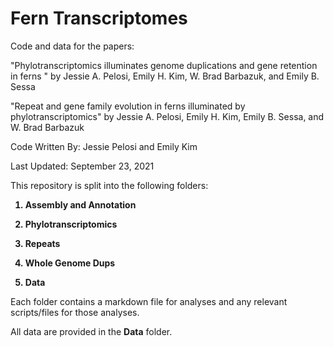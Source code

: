 # Fern Transcriptomes 

Code and data for the papers:

"Phylotranscriptomics illuminates genome duplications and gene retention in ferns " by Jessie A. Pelosi, Emily H. Kim, W. Brad Barbazuk, and Emily B. Sessa

"Repeat and gene family evolution in ferns illuminated by phylotranscriptomics" by Jessie A. Pelosi, Emily H. Kim, Emily B. Sessa, and W. Brad Barbazuk 

Code Written By: Jessie Pelosi and Emily Kim 

Last Updated: September 23, 2021 

This repository is split into the following folders: 
<b>
  
 1) Assembly and Annotation
  
 2) Phylotranscriptomics 
 
 3) Repeats
 
 4) Whole Genome Dups
 
 5) Data 

</b>


Each folder contains a markdown file for analyses and any relevant scripts/files for those analyses. 

All data are provided in the <b>Data</b> folder. 
